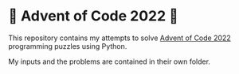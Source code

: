 #  🎄 Advent of Code 2022 🎄

This repository contains my attempts to solve [Advent of Code 2022](https://adventofcode.com/2022/) programming puzzles using Python.

My inputs and the problems are contained in their own folder.
